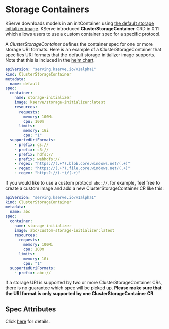 # Storage Containers

KServe downloads models in an initContainer using [the default storage initializer image](https://github.com/kserve/kserve/blob/79f2a48d0c9c72b034127170e38d6b29b927f03a/python/storage-initializer.Dockerfile). KServe introduced **ClusterStorageContainer** CRD in 0.11 which allows users to use a custom container spec for a specific protocol. 

A _ClusterStorageContainer_ defines the container spec for one or more storage URI formats. Here is an example of a ClusterStorageContainer that specifies URI formats that the default storage initializer image supports. Note that this is incluced in the [helm chart](https://github.com/kserve/kserve/blob/79f2a48d0c9c72b034127170e38d6b29b927f03a/charts/kserve-resources/templates/clusterstoragecontainer.yaml). 

```yaml
apiVersion: "serving.kserve.io/v1alpha1"
kind: ClusterStorageContainer
metadata:
  name: default
spec:
  container:
    name: storage-initializer
    image: kserve/storage-initializer:latest
    resources:
      requests:
        memory: 100Mi
        cpu: 100m
      limits:
        memory: 1Gi
        cpu: "1"
  supportedUriFormats:
    - prefix: gs://
    - prefix: s3://
    - prefix: hdfs://
    - prefix: webhdfs://
    - regex: "https://(.+?).blob.core.windows.net/(.+)"
    - regex: "https://(.+?).file.core.windows.net/(.+)"
    - regex: "https?://(.+)/(.+)"
```

If you would like to use a custom protocol `abc://`, for example, feel free to create a custom image and add a new ClusterStorageContainer CR like this:

```yaml
apiVersion: "serving.kserve.io/v1alpha1"
kind: ClusterStorageContainer
metadata:
  name: abc
spec:
  container:
    name: storage-initializer
    image: abc/custom-storage-initializer:latest
    resources:
      requests:
        memory: 100Mi
        cpu: 100m
      limits:
        memory: 1Gi
        cpu: "1"
  supportedUriFormats:
    - prefix: abc://
```

If a storage URI is supported by two or more ClusterStorageContainer CRs, there is no guarantee which spec will be picked up. **Please make sure that the URI format is only supported by one ClusterStorageContainer CR**.

## Spec Attributes

Click [here](/website/reference/api/#serving.kserve.io/v1alpha1.ClusterStorageContainer) for details.